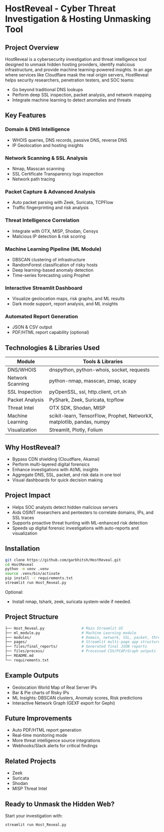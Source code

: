 # HostReveal - Cyber Threat Investigation & Hosting Unmasking Tool

## Project Overview

HostReveal is a cybersecurity investigation and threat intelligence tool designed to unmask hidden hosting providers, identify malicious infrastructure, and provide machine learning-powered insights. In an age where services like Cloudflare mask the real origin servers, HostReveal helps security researchers, penetration testers, and SOC teams:

* Go beyond traditional DNS lookups
* Perform deep SSL inspection, packet analysis, and network mapping
* Integrate machine learning to detect anomalies and threats

## Key Features

### Domain & DNS Intelligence

* WHOIS queries, DNS records, passive DNS, reverse DNS
* IP Geolocation and hosting insights

### Network Scanning & SSL Analysis

* Nmap, Masscan scanning
* SSL Certificate Transparency logs inspection
* Network path tracing

### Packet Capture & Advanced Analysis

* Auto packet parsing with Zeek, Suricata, TCPFlow
* Traffic fingerprinting and risk analysis

### Threat Intelligence Correlation

* Integrate with OTX, MISP, Shodan, Censys
* Malicious IP detection & risk scoring

### Machine Learning Pipeline (ML Module)

* DBSCAN clustering of infrastructure
* RandomForest classification of risky hosts
* Deep learning-based anomaly detection
* Time-series forecasting using Prophet

### Interactive Streamlit Dashboard

* Visualize geolocation maps, risk graphs, and ML results
* Dark mode support, report analysis, and ML insights

### Automated Report Generation

* JSON & CSV output
* PDF/HTML report capability (optional)

## Technologies & Libraries Used

| Module | Tools & Libraries |
| --- | --- |
| DNS/WHOIS | dnspython, python-whois, socket, requests |
| Network Scanning | python-nmap, masscan, zmap, scapy |
| SSL Inspection | pyOpenSSL, ssl, http.client, crt.sh |
| Packet Analysis | PyShark, Zeek, Suricata, tcpflow |
| Threat Intel | OTX SDK, Shodan, MISP |
| Machine Learning | scikit-learn, TensorFlow, Prophet, NetworkX, matplotlib, pandas, numpy |
| Visualization | Streamlit, Plotly, Folium |

## Why HostReveal?

* Bypass CDN shielding (Cloudflare, Akamai)
* Perform multi-layered digital forensics
* Enhance investigations with AI/ML insights
* Aggregate DNS, SSL, packet, and risk data in one tool
* Visual dashboards for quick decision making

## Project Impact

* Helps SOC analysts detect hidden malicious servers
* Aids OSINT researchers and pentesters to correlate domains, IPs, and SSL traces
* Supports proactive threat hunting with ML-enhanced risk detection
* Speeds up digital forensic investigations with auto-reports and visualization

## Installation

```bash
git clone https://github.com/garbhitsh/HostReveal.git
cd HostReveal
python -m venv .venv
source .venv/bin/activate
pip install -r requirements.txt
streamlit run Host_Reveal.py
```

Optional:

* Install nmap, tshark, zeek, suricata system-wide if needed.

## Project Structure

```bash
├── Host_Reveal.py                 # Main Streamlit UI
├── ml_module.py                   # Machine Learning module
├── modules/                       # Domain, network, SSL, packet, threat modules
├── pages/                         # Streamlit multi-page app structure
├── files/final_reports/           # Generated final JSON reports
├── files/process/                 # Processed CSV/PCAP/Graph outputs
├── README.md
└── requirements.txt
```

## Example Outputs

* Geolocation World Map of Real Server IPs
* Bar & Pie charts of Risky IPs
* ML Insights: DBSCAN clusters, Anomaly scores, Risk predictions
* Interactive Network Graph (GEXF export for Gephi)

## Future Improvements

* Auto PDF/HTML report generation
* Real-time monitoring mode
* More threat intelligence source integrations
* Webhooks/Slack alerts for critical findings





## Related Projects

* Zeek
* Suricata
* Shodan
* MISP Threat Intel

## Ready to Unmask the Hidden Web?

Start your investigation with:

```bash
streamlit run Host_Reveal.py
```
